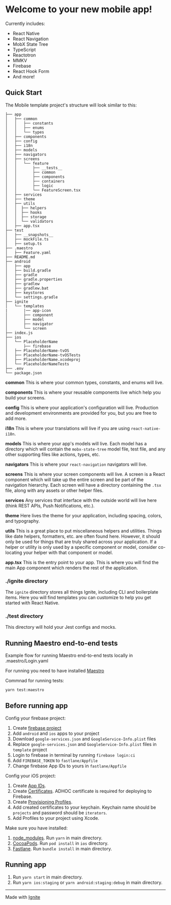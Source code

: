 # Welcome to your new mobile app!

Currently includes:

- React Native
- React Navigation
- MobX State Tree
- TypeScript
- Reactotron
- MMKV
- Firebase
- React Hook Form
- And more!

## Quick Start

The Mobile template project's structure will look similar to this:

```
├── app
│   ├── common
│   │   ├── constants
│   │   ├── enums
│   │   └── types
│   ├── components
│   ├── config
│   ├── i18n
│   ├── models
│   ├── navigators
│   ├── screens
│   │   └── feature
│   │       ├── __tests__
│   │       ├── common
│   │       ├── components
│   │       ├── containers
│   │       ├── logic
│   │       └── FeatureScreen.tsx
│   ├── services
│   ├── theme
│   ├── utils
│   │  ├── helpers
│   │  ├── hooks
│   │  ├── storage
│   │  └── validators
│   ├── app.tsx
├── test
│   ├── __snapshots__
│   ├── mockFile.ts
│   ├── setup.ts
├── .maestro
│   ├── Feature.yaml
├── README.md
├── android
│   ├── app
│   ├── build.gradle
│   ├── gradle
│   ├── gradle.properties
│   ├── gradlew
│   ├── gradlew.bat
│   ├── keystores
│   └── settings.gradle
├── ignite
│   └── templates
|       |── app-icon
│       ├── component
│       ├── model
│       ├── navigator
│       └── screen
├── index.js
├── ios
│   └── PlaceholderName
│       ├── firebase
│   ├── PlaceholderName-tvOS
│   ├── PlaceholderName-tvOSTests
│   ├── PlaceholderName.xcodeproj
│   └── PlaceholderNameTests
├── .env
└── package.json
```

**common**
This is where your common types, constants, and enums will live.

**components**
This is where your reusable components live which help you build your screens.

**config**
This is where your application's configuration will live. Production and development environments are provided for you, but you are free to add more.

**i18n**
This is where your translations will live if you are using `react-native-i18n`.

**models**
This is where your app's models will live. Each model has a directory which will contain the `mobx-state-tree` model file, test file, and any other supporting files like actions, types, etc.

**navigators**
This is where your `react-navigation` navigators will live.

**screens**
This is where your screen components will live. A screen is a React component which will take up the entire screen and be part of the navigation hierarchy. Each screen will have a directory containing the `.tsx` file, along with any assets or other helper files.

**services**
Any services that interface with the outside world will live here (think REST APIs, Push Notifications, etc.).

**theme**
Here lives the theme for your application, including spacing, colors, and typography.

**utils**
This is a great place to put miscellaneous helpers and utilities. Things like date helpers, formatters, etc. are often found here. However, it should only be used for things that are truly shared across your application. If a helper or utility is only used by a specific component or model, consider co-locating your helper with that component or model.

**app.tsx** This is the entry point to your app. This is where you will find the main App component which renders the rest of the application.

### ./ignite directory

The `ignite` directory stores all things Ignite, including CLI and boilerplate items. Here you will find templates you can customize to help you get started with React Native.

### ./test directory

This directory will hold your Jest configs and mocks.

## Running Maestro end-to-end tests

Example flow for running Maestro end-to-end tests locally in .maestro/Login.yaml

For running you need to have installed [Maestro](https://maestro.mobile.dev/getting-started/installing-maestro)

Commnad for running tests:

```bash
yarn test:maestro
```

## Before running app

Config your firebase project:

1. Create [firebase project](https://console.firebase.google.com/)
2. Add `android` and `ios` apps to your project
3. Download `google-services.json` and `GoogleService-Info.plist` files
4. Replace `google-services.json` and `GoogleService-Info.plist` files in `template` project
5. Login to firebase in terminal by running `firebase login:ci`
6. Add `FIREBASE_TOKEN` to `fastlane/Appfile`
7. Change firebase App IDs to yours in `fastlane/Appfile`

Config your iOS project:

1. Create [App IDs](https://developer.apple.com/account/resources/identifiers/list/appId).
2. Create [Certificates](https://developer.apple.com/account/resources/certificates/list). ADHOC certificate is required for deploying to Firebase.
3. Create [Provisioning Profiles](https://developer.apple.com/account/resources/profiles/list).
4. Add created certificates to your keychain. Keychain name should be `projects` and password should be `iterators`.
5. Add Profiles to your project using Xcode.

Make sure you have installed:

1. [node_modules](https://classic.yarnpkg.com/en/docs/install/#mac-stable). Run `yarn` in main directory.
2. [CocoaPods](https://cocoapods.org/). Run `pod install` in `ios` directory.
3. [Fastlane](https://docs.fastlane.tools/getting-started/ios/setup/). Run `bundle install` in main directory.

## Running app

1. Run `yarn start` in main directory.
2. Run `yarn ios:staging` or `yarn android:staging:debug` in main directory.

---

Made with [Ignite](https://github.com/infinitered/ignite)
